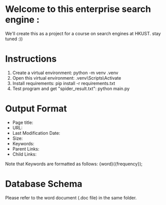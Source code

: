 # Welcome to this enterprise search engine :

We'll create this as a project for a course on search engines at HKUST. 
stay tuned :))

# Instructions
1. Create a virtual environment: python -m venv .venv
2. Open this virtual environment: .venv\Scripts\Activate
3. Install requirements: pip install -r requirements.txt
4. Test program and get "spider_result.txt": python main.py

# Output Format
- Page title:
- URL:
- Last Modification Date:
- Size:
- Keywords:
- Parent Links:
- Child Links:

Note that Keywords are formatted as follows: {word}({frequency});

# Database Schema
Please refer to the word document (.doc file) in the same folder.
